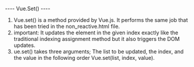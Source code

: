 ---- Vue.Set() ----
1. Vue.set() is a method provided by Vue.js. It performs the same job that has been tried in the non_reactive.html file.
2. important: It updates the element in the given index exactly like the traditional indexing assignment method but it also triggers the DOM updates. 
3. ue.set() takes three arguments; The list to be updated, the index, and the value in the following order Vue.set(list, index, value). 